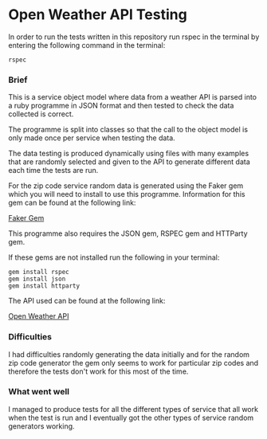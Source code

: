 # Open Weather API Testing

In order to run the tests written in this repository run rspec in the terminal by entering the following command in the terminal:

```
rspec
```

### Brief

This is a service object model where data from a weather API is parsed into a ruby programme in JSON format and then tested to check the data collected is correct.

The programme is split into classes so that the call to the object model is only made once per service when testing the data.

The data testing is produced dynamically using files with many examples that are randomly selected and given to the API to generate different data each time the tests are run.

For the zip code service random data is generated using the Faker gem which you will need to install to use this programme. Information for this gem can be found at the following link:

[Faker Gem](https://github.com/stympy/faker/blob/master/doc/address.md)

This programme also requires the JSON gem, RSPEC gem and HTTParty gem.

If these gems are not installed run the following in your terminal:

```
gem install rspec
gem install json
gem install httparty
```

The API used can be found at the following link:

[Open Weather API](http://openweathermap.org/current)

### Difficulties

I had difficulties randomly generating the data initially and for the random zip code generator the gem only seems to work for particular zip codes and therefore the tests don't work for this most of the time.

### What went well

I managed to produce tests for all the different types of service that all work when the test is run and I eventually got the other types of service random generators working.
